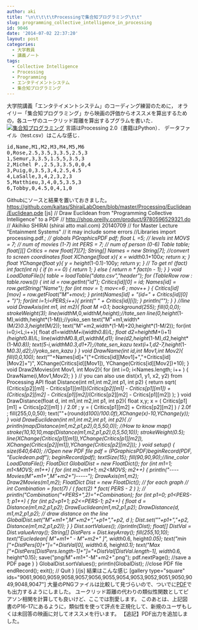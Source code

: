 ```yaml
---
author: aki
title: "\n\t\t\t\tProcessingで集合知プログラミング\t\t"
slug: programming_collective_intelligence_in_processing
id: 9046
date: '2014-07-02 22:37:20'
layout: post
categories:
  - 大学教員
  - 講義ノート
tags:
  - Collective Intelligence
  - Processing
  - Programming
  - エンタテイメントシステム
  - 集合知プログラミング
---
```


大学院講義「エンタテイメントシステム」のコーディング練習のために， オライリー「集合知プログラミング」から映画の評価からオススメを算出するための，各ユーザのユークリッド距離を算出するプグラムを書いた． [![集合知プログラミング](http://aki.shirai.as//HLIC/eaf7dd6d43bfb0551dafa9e09b7974e4.jpg)](http://www.amazon.co.jp/%E9%9B%86%E5%90%88%E7%9F%A5%E3%83%97%E3%83%AD%E3%82%B0%E3%83%A9%E3%83%9F%E3%83%B3%E3%82%B0-Toby-Segaran/dp/4873113644%3FSubscriptionId%3DAKIAJ56UK3AZ2R4ZXWZQ%26tag%3Damazonas-22%26linkCode%3Dxm2%26camp%3D2025%26creative%3D165953%26creativeASIN%3D4873113644 "Amazon で商品の詳細を確認する") 言語はProcessing 2.0（書籍はPython）． データファイル（test.csv）はこんな感じ．

<pre>id,Name,M1,M2,M3,M4,M5,M6
0,Rose,2.5,3.5,3,3.5,2.5,3
1,Semur,3,3.5,1.5,5,3.5,3
2,Michel P.,2.5,3,3.5,0,0,4
3,Puig,0,3.5,3,4,2.5,4.5
4,LaSalle,3,4,2,3,2,3
5,Matthieu,3,4,0,5,3.5,3
6,Tobby,0,4.5,0,4,1,0
</pre>

Githubにソースと結果を置いておきました。 https://github.com/kaitas/ShiraiLabOpen/blob/master/Processing/Euclidean/Euclidean.pde [js] // Draw Euclidean from "Programming Collective Intelligence" to a PDF // http://shop.oreilly.com/product/9780596529321.do // Akihiko SHIRAI (shirai atto mail.com) 20140709 // for Master Lecture "Entainment Systems" // it may include some errors //Libraries import processing.pdf.*; // globals PGraphicsPDF pdf; float L =5; // levels int MOVS = 7; // num of movies (1-7) int PERS = 7; // num of person (0-6) Table table; float[][] Critics = new float[7][7]; String[] Names = new String[7]; //convert to screen coordinates float XChange(float x){ x = width*0.1+100*x; return x; } float YChange(float y){ y = height*(1-0.1)-100*y; return y; } // To get n! (fact) int fact(int n) { if (n == 0) { return 1; } else { return n * fact(n - 1); } } void LoadDataFile(){ table = loadTable("data.csv","header"); for (TableRow row : table.rows()) { int id = row.getInt("id"); Critics[id][0] = id; Names[id] = row.getString("Name"); for (int mov = 1; mov<=6 ; mov++ ) { Critics[id][mov] = row.getFloat("M"+mov); } print(Names[id] + "(id=" + Critics[id][0] + ")"); for(int i=1;i<PERS;i++){ print(" " + Critics[id][i]); } println(""); } } //line void DrawAxis(int m1, int m2){ float M =0.1; background(255); fill(0,0,0); strokeWeight(3); line(width*M,0,width*M,height);//tate_sen line(0,height*(1-M),width,height*(1-M));//yoko_sen text("M"+m1,width*(M/2)*0.3,height*(M/2)); text("M"+m2,width*(1-M)+20,height*(1-M/2)); for(int i=0;i<L;i++){ float d1=width*M+i*(width*0.8)/L; float d2=height*M+(i+1)*(height*0.8)/L; line(width*M*0.8,d1,width*M,d1); line(d2,height*(1-M),d2,height*(1-M*0.8)); text(5-i,width*M*0.3,d1+7);//tate_sen_kazu text(i+1,d2-7,height*(1-M*0.3),d2);//yoko_sen_kazu } } void DrawName(int id,int Mov1,int Mov2){ fill(0,0,100); text("*"+Names[id]+"("+Critics[id][Mov1]+","+Critics[id][Mov2]+")", XChange(Critics[id][Mov1]), YChange(Critics[id][Mov2])+10); } void Draw2Movies(int Mov1, int Mov2){ for (int i=0; i<Names.length; i++ ) { DrawName(i,Mov1,Mov2); } } // you can also use dist(x1, y1, x2, y2) from Processing API float Distance(int m1,int m2,int p1, int p2) { return sqrt( (Critics[p2][m1] - Critics[p1][m1])*(Critics[p2][m1] - Critics[p1][m1]) +(Critics[p2][m2] - Critics[p1][m2])*(Critics[p2][m2] - Critics[p1][m2]) ); } void DrawDistance(float d, int m1,int m2,int p1, int p2){ float x,y; x = ( Critics[p1][m1] + Critics[p2][m1] ) / 2.0f ; y = ( Critics[p1][m2] + Critics[p2][m2] ) / 2.0f ; fill(255,0,0,50); text(""+(round(d*100)/100.0f),XChange(x)-10,YChange(y)); } void DrawEuclidean(int m1,int m2,int p1, int p2){ // println(map(Distance(m1,m2,p1,p2),0,5,50,0)); //How to know map() stroke(10,10,10,map(Distance(m1,m2,p1,p2),0,5,50,10)); strokeWeight(0.5); line(XChange(Critics[p1][m1]),YChange(Critics[p1][m2]), XChange(Critics[p2][m1]),YChange(Critics[p2][m2])); } void setup() { size(640,640); //Open new PDF file pdf = (PGraphicsPDF)beginRecord(PDF, "Eucledean.pdf"); beginRecord(pdf); textSize(15); fill(90,90,90);//line_color LoadDataFile(); FloatDict GlobalDist = new FloatDict(); for (int m1=1; m1<MOVS; m1++) { for (int m2=m1+1; m2<MOVS; m2++) { println("----Movies(M"+m1+",M"+m2+")-----"); DrawAxis(m1,m2); Draw2Movies(m1,m2); FloatDict Dist = new FloatDict(); // for each graph // int Combination = fact(7) / ( fact(2) * fact( PERS - 2 ) ); // println("Combination("+PERS+",2)="+Combination); for (int p1=0; p1<PERS-1; p1++) { for (int p2=p1+1; p2<=PERS-1; p2++) { float d = Distance(m1,m2,p1,p2); DrawEuclidean(m1,m2,p1,p2); DrawDistance(d, m1,m2,p1,p2); // draw distance on the line GlobalDist.set("M"+m1+",M"+m2+","+p1+","+p2, d ); Dist.set(""+p1+","+p2, Distance(m1,m2,p1,p2)); } } Dist.sortValues(); //println(Dist); float[] DistVal = Dist.valueArray(); String[] DistPers = Dist.keyArray(); fill(255,10,10); text("Eucledean[ M"+m1+" - M"+m2+" ]", width*0.6, height*0.05); text("min ["+DistPers[0]+"]="+DistVal[0], width*0.6, height*0.1); text("Max ["+DistPers[DistPers.length-1]+"]="+DistVal[DistVal.length-1], width*0.6, height*0.15); save("png/M"+m1+"-M"+m2+".png"); pdf.nextPage(); //save a PDF page } } GlobalDist.sortValues(); println(GlobalDist); //close PDF file endRecord(); exit(); // Quit } [/js] 結果はこんな感じ [gallery type="square" ids="9061,9060,9059,9058,9057,9056,9055,9054,9053,9052,9051,9050,9049,9048,9047"] 大量のPNGファイルは比較して見づらいので、ついでに[PDF](https://github.com/kaitas/ShiraiLabOpen/blob/master/Processing/Euclidean/Eucledean.pdf?raw=true)でも出力するようにしました。 ユークリッド距離の代わりの類似性関数としてピアソン相関を計算しても良いけど、ここでは割愛します。 このあとは、上記図書のP16-17にあるように，類似性を使って評点を正規化して、新規のユーザもしくは未回答の映画に対してオススメを行います。 【追記】PDF出力を追加しました。